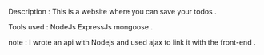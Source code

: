 

Description : This is a website  where you can save your todos .

Tools used : NodeJs ExpressJs mongoose .

note : I wrote an api with Nodejs and used ajax to link it with the front-end  .
